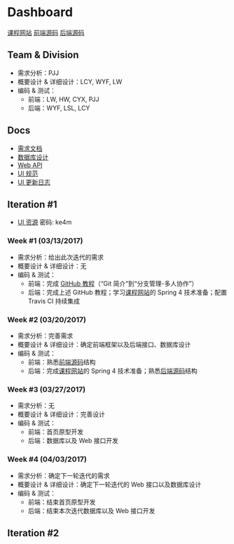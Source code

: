 # Dashboard

[课程网站][course_website] [前端源码][client_source] [后端源码][server_source]

## Team & Division

- 需求分析：PJJ
- 概要设计 & 详细设计：LCY, WYF, LW
- 编码 & 测试：
    - 前端：LW, HW, CYX, PJJ
    - 后端：WYF, LSL, LCY

## Docs

- [需求文档][backlog]
- [数据库设计][db]
- [Web API][api] 
- [UI 规范][ui_specification] 
- [UI 更新日志][ui_updates_log]

## Iteration #1

- [UI 资源](https://pan.baidu.com/s/1o8qbm22) 密码: ke4m

### Week #1 (03/13/2017)

- 需求分析：给出此次迭代的需求
- 概要设计 & 详细设计：无
- 编码 & 测试：
    - 前端：完成 [GitHub 教程][GitHub_Tutorial]（“Git 简介”到“分支管理-多人协作”）
    - 后端：完成上述 GitHub 教程；学习[课程网站][course_website]的 Spring 4 技术准备；配置 Travis CI 持续集成

### Week #2 (03/20/2017)

- 需求分析：完善需求
- 概要设计 & 详细设计：确定前端框架以及后端接口、数据库设计
- 编码 & 测试：
    - 前端：熟悉[前端源码][client_source]结构
    - 后端：完成[课程网站][course_website]的 Spring 4 技术准备；熟悉[后端源码][server_source]结构

### Week #3 (03/27/2017)

- 需求分析：无
- 概要设计 & 详细设计：完善设计
- 编码 & 测试：
    - 前端：首页原型开发
    - 后端：数据库以及 Web 接口开发

### Week #4 (04/03/2017)

- 需求分析：确定下一轮迭代的需求
- 概要设计 & 详细设计：确定下一轮迭代的 Web 接口以及数据库设计
- 编码 & 测试：
    - 前端：结束首页原型开发
    - 后端：结束本次迭代数据库以及 Web 接口开发

## Iteration #2

[ui_updates_log]:   ./doc/ui_updates_log.md
[ui_specification]: ./doc/ui_specification.md
[db]:               https://raw.githubusercontent.com/AwesomeTickets/Dashboard/master/img/db.png
[api]:              ./doc/api.md
[course_website]:   http://ss.sysu.edu.cn/~pml/se305/x_Team_ticket.html
[client_source]:    https://github.com/AwesomeTickets/Tickets-Client
[server_source]:    https://github.com/AwesomeTickets/Tickets-Server
[backlog]:          ./doc/backlog.md
[GitHub_Tutorial]:  http://www.liaoxuefeng.com/wiki/0013739516305929606dd18361248578c67b8067c8c017b000
